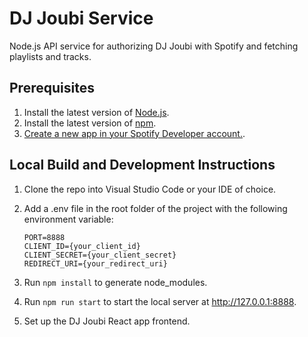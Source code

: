 # DJ Joubi Service
Node.js API service for authorizing DJ Joubi with Spotify and fetching playlists and tracks.

## Prerequisites
1. Install the latest version of [Node.js](https://nodejs.org/en/download).
2. Install the latest version of [npm](https://docs.npmjs.com/downloading-and-installing-node-js-and-npm).
3. [Create a new app in your Spotify Developer account.](https://developer.spotify.com/dashboard).

## Local Build and Development Instructions
1. Clone the repo into Visual Studio Code or your IDE of choice.
2. Add a .env file in the root folder of the project with the following environment variable:

    ```
    PORT=8888
    CLIENT_ID={your_client_id}
    CLIENT_SECRET={your_client_secret}
    REDIRECT_URI={your_redirect_uri}
    ```
3. Run ```npm install``` to generate node_modules.
4. Run ```npm run start``` to start the local server at http://127.0.0.1:8888.
5. Set up the DJ Joubi React app frontend.